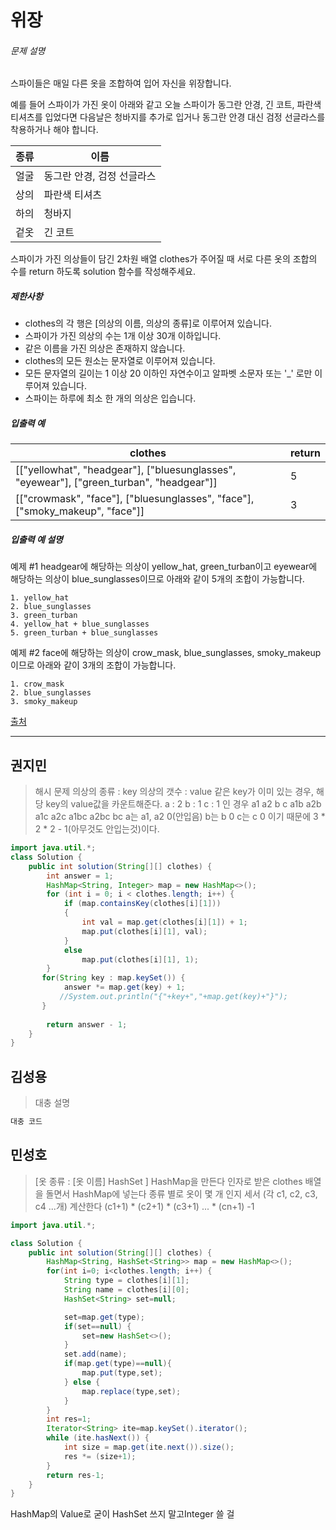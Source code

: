 # 위장



###### 문제 설명

스파이들은 매일 다른 옷을 조합하여 입어 자신을 위장합니다.

예를 들어 스파이가 가진 옷이 아래와 같고 오늘 스파이가 동그란 안경, 긴 코트, 파란색 티셔츠를 입었다면 다음날은 청바지를 추가로 입거나 동그란 안경 대신 검정 선글라스를 착용하거나 해야 합니다.

| 종류 | 이름                       |
| ---- | -------------------------- |
| 얼굴 | 동그란 안경, 검정 선글라스 |
| 상의 | 파란색 티셔츠              |
| 하의 | 청바지                     |
| 겉옷 | 긴 코트                    |

스파이가 가진 의상들이 담긴 2차원 배열 clothes가 주어질 때 서로 다른 옷의 조합의 수를 return 하도록 solution 함수를 작성해주세요.

##### 제한사항

- clothes의 각 행은 [의상의 이름, 의상의 종류]로 이루어져 있습니다.
- 스파이가 가진 의상의 수는 1개 이상 30개 이하입니다.
- 같은 이름을 가진 의상은 존재하지 않습니다.
- clothes의 모든 원소는 문자열로 이루어져 있습니다.
- 모든 문자열의 길이는 1 이상 20 이하인 자연수이고 알파벳 소문자 또는 '_' 로만 이루어져 있습니다.
- 스파이는 하루에 최소 한 개의 의상은 입습니다.

##### 입출력 예

| clothes                                                      | return |
| ------------------------------------------------------------ | ------ |
| [["yellowhat", "headgear"], ["bluesunglasses", "eyewear"], ["green_turban", "headgear"]] | 5      |
| [["crowmask", "face"], ["bluesunglasses", "face"], ["smoky_makeup", "face"]] | 3      |

##### 입출력 예 설명

예제 #1
headgear에 해당하는 의상이 yellow_hat, green_turban이고 eyewear에 해당하는 의상이 blue_sunglasses이므로 아래와 같이 5개의 조합이 가능합니다.

```
1. yellow_hat
2. blue_sunglasses
3. green_turban
4. yellow_hat + blue_sunglasses
5. green_turban + blue_sunglasses
```

예제 #2
face에 해당하는 의상이 crow_mask, blue_sunglasses, smoky_makeup이므로 아래와 같이 3개의 조합이 가능합니다.

```
1. crow_mask
2. blue_sunglasses
3. smoky_makeup
```

[출처](http://2013.bapc.eu/)



---------------



## 권지민

> 해시 문제
> 의상의 종류 : key 의상의 갯수 : value
> 같은 key가 이미 있는 경우, 해당 key의 value값을 카운트해준다.
> a : 2  b : 1  c : 1 인 경우
> a1 a2 b c a1b a2b a1c a2c a1bc a2bc bc
> a는 a1, a2 0(안입음) b는 b 0 c는 c 0 이기 때문에 3 * 2 * 2 - 1(아무것도 안입는것)이다.

```java
import java.util.*;
class Solution {
    public int solution(String[][] clothes) {
        int answer = 1;
        HashMap<String, Integer> map = new HashMap<>();
        for (int i = 0; i < clothes.length; i++) {
            if (map.containsKey(clothes[i][1]))
            {
                int val = map.get(clothes[i][1]) + 1;
                map.put(clothes[i][1], val);
            }
            else
                map.put(clothes[i][1], 1);
        }
       for(String key : map.keySet()) {
            answer *= map.get(key) + 1;
           //System.out.println("{"+key+","+map.get(key)+"}");
       }
        
        return answer - 1;
    }
}
```



## 김성용

> 대충 설명

```python
대충 코드
```



## 민성호

> [옷 종류 : [옷 이름] HashSet ] HashMap을 만든다
> 인자로 받은 clothes 배열을 돌면서
> HashMap에 넣는다
> 종류 별로 옷이 몇 개 인지 세서 (각 c1, c2, c3, c4 ...개)
> 계산한다 (c1+1) * (c2+1) * (c3+1) ... * (cn+1) -1

```java
import java.util.*;

class Solution {
    public int solution(String[][] clothes) {
        HashMap<String, HashSet<String>> map = new HashMap<>();
        for(int i=0; i<clothes.length; i++) {
            String type = clothes[i][1];
            String name = clothes[i][0];
            HashSet<String> set=null;

            set=map.get(type);
            if(set==null) {
                set=new HashSet<>();
            }
            set.add(name);
            if(map.get(type)==null){
                map.put(type,set);
            } else {
                map.replace(type,set);
            }
        }
        int res=1;
        Iterator<String> ite=map.keySet().iterator();
        while (ite.hasNext()) {
            int size = map.get(ite.next()).size();
            res *= (size+1);
        }
        return res-1;
    }
}
```

HashMap의 Value로 굳이 HashSet 쓰지 말고Integer 쓸 걸